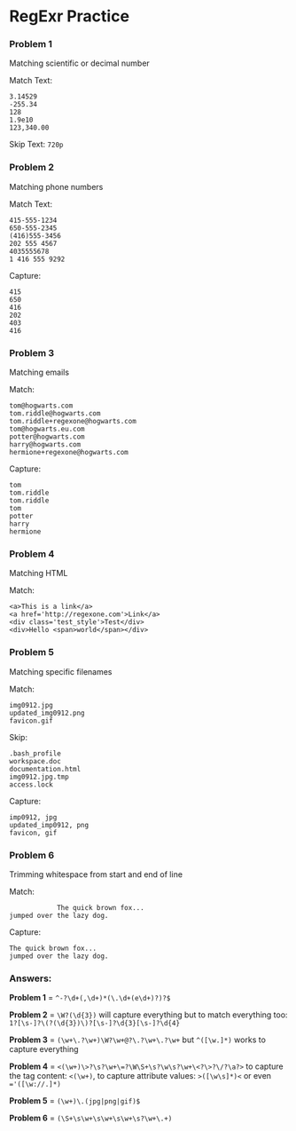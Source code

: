 # RegExr Practice

### Problem 1
Matching scientific or decimal number

Match Text:

```
3.14529
-255.34
128
1.9e10
123,340.00
```

Skip Text: `720p`

### Problem 2
Matching phone numbers

Match Text:

```
415-555-1234
650-555-2345
(416)555-3456
202 555 4567
4035555678
1 416 555 9292
```

Capture:

```
415
650
416
202
403
416
```

### Problem 3
Matching emails

Match:

```
tom@hogwarts.com
tom.riddle@hogwarts.com
tom.riddle+regexone@hogwarts.com
tom@hogwarts.eu.com
potter@hogwarts.com
harry@hogwarts.com
hermione+regexone@hogwarts.com
```

Capture:

```
tom
tom.riddle
tom.riddle
tom
potter
harry
hermione
```

### Problem 4
Matching HTML

Match:

```
<a>This is a link</a>
<a href='http://regexone.com'>Link</a>
<div class='test_style'>Test</div>
<div>Hello <span>world</span></div>
```

### Problem 5
Matching specific filenames

Match:

```
img0912.jpg
updated_img0912.png
favicon.gif
```

Skip:

```
.bash_profile
workspace.doc
documentation.html
img0912.jpg.tmp
access.lock
```

Capture:

```
imp0912, jpg
updated_imp0912, png
favicon, gif
```

### Problem 6
Trimming whitespace from start and end of line

Match:

```
			The quick brown fox...
jumped over the lazy dog.
```

Capture:

```
The quick brown fox...
jumped over the lazy dog.
```

### Answers:

**Problem 1** = `^-?\d+(,\d+)*(\.\d+(e\d+)?)?$`

**Problem 2** = `\W?(\d{3})` will capture everything but to match everything too: `1?[\s-]?\(?(\d{3})\)?[\s-]?\d{3}[\s-]?\d{4}`

**Problem 3** = `(\w+\.?\w+)\W?\w+@?\.?\w+\.?\w+` but `^([\w.]*)` works to capture everything

**Problem 4** = `<(\w+)\>?\s?\w+\=?\W\S+\s?\w\s?\w+\<?\>?\/?\a?>` to capture the tag content: `<(\w+)`, to capture attribute values: `>([\w\s]*)<` or even `='([\w://.]*)`

**Problem 5** = `(\w+)\.(jpg|png|gif)$`

**Problem 6** = `(\S+\s\w+\s\w+\s\w+\s?\w+\.+)`